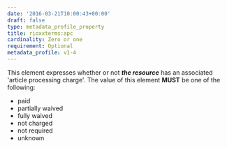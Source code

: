 ```yaml
---
date: '2016-03-21T10:00:43+00:00'
draft: false
type: metadata_profile_property
title: rioxxterms:apc
cardinality: Zero or one
requirement: Optional
metadata_profile: v1-4
---
```

This element expresses whether or not ***the resource*** has an associated &#39;article processing charge&#39;. The value of this element **MUST** be one of the following:

* paid
* partially waived
* fully waived
* not charged
* not required
* unknown
